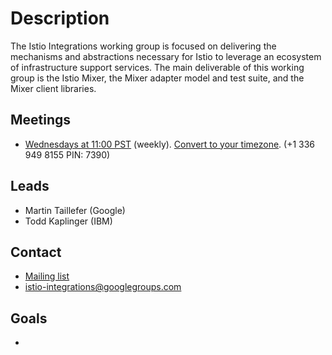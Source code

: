# Description

The Istio Integrations working group is focused on delivering the mechanisms and abstractions
necessary for Istio to leverage an ecosystem of infrastructure support services. The main
deliverable of this working group is the Istio Mixer, the Mixer adapter model and test suite,
and the Mixer client libraries.

## Meetings

* [Wednesdays at 11:00 PST](meet.google.com/wxz-scww-uwf) (weekly). [Convert to your timezone](http://www.thetimezoneconverter.com/?t=11:00&tz=pst). (+1 336 949 8155 PIN: 7390)

## Leads

* Martin Taillefer (Google)
* Todd Kaplinger (IBM)

## Contact

* [Mailing list](https://groups.google.com/forum/#!forum/istio-integrations)
* [istio-integrations@googlegroups.com](mailto:istio-integrations@googlegroups.com)

## Goals

*